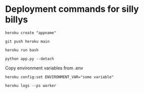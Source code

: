 # Deployment commands for silly billys

    heroku create "appname"

    git push heroku main

    heroku run bash

    python app.py --detach

Copy environment variables from .env

    heroku config:set ENVIRONMENT_VAR="some variable"

    heroku logs --ps worker